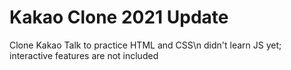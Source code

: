 # Kakao Clone 2021 Update

Clone Kakao Talk to practice HTML and CSS\n
didn't learn JS yet; interactive features are not included
